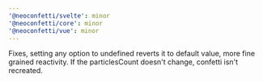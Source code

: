```yaml
---
'@neoconfetti/svelte': minor
'@neoconfetti/core': minor
'@neoconfetti/vue': minor
---
```


Fixes, setting any option to undefined reverts it to default value, more fine grained reactivity. If the particlesCount doesn't change, confetti isn't recreated.
